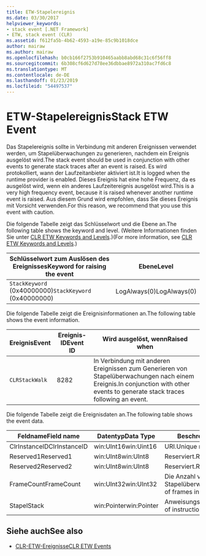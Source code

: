 ```yaml
---
title: ETW-Stapelereignis
ms.date: 03/30/2017
helpviewer_keywords:
- stack event [.NET Framework]
- ETW, stack event (CLR)
ms.assetid: f612fa5b-4b62-4593-a19e-85c9b1018dce
author: mairaw
ms.author: mairaw
ms.openlocfilehash: b0cb166f2753b910465aabb8abd68c31c6f56ff8
ms.sourcegitcommit: 6b308cf6d627d78ee36dbbae8972a310ac7fd6c8
ms.translationtype: MT
ms.contentlocale: de-DE
ms.lasthandoff: 01/23/2019
ms.locfileid: "54497537"
---
```

# <a name="stack-etw-event"></a><span data-ttu-id="76070-102">ETW-Stapelereignis</span><span class="sxs-lookup"><span data-stu-id="76070-102">Stack ETW Event</span></span>
<span data-ttu-id="76070-103">Das Stapelereignis sollte in Verbindung mit anderen Ereignissen verwendet werden, um Stapelüberwachungen zu generieren, nachdem ein Ereignis ausgelöst wird.</span><span class="sxs-lookup"><span data-stu-id="76070-103">The stack event should be used in conjunction with other events to generate stack traces after an event is raised.</span></span> <span data-ttu-id="76070-104">Es wird protokolliert, wann der Laufzeitanbieter aktiviert ist.</span><span class="sxs-lookup"><span data-stu-id="76070-104">It is logged when the runtime provider is enabled.</span></span> <span data-ttu-id="76070-105">Dieses Ereignis hat eine hohe Frequenz, da es ausgelöst wird, wenn ein anderes Laufzeitereignis ausgelöst wird.</span><span class="sxs-lookup"><span data-stu-id="76070-105">This is a very high frequency event, because it is raised whenever another runtime event is raised.</span></span> <span data-ttu-id="76070-106">Aus diesem Grund wird empfohlen, dass Sie dieses Ereignis mit Vorsicht verwenden.</span><span class="sxs-lookup"><span data-stu-id="76070-106">For this reason, we recommend that you use this event with caution.</span></span>  
  
 <span data-ttu-id="76070-107">Die folgende Tabelle zeigt das Schlüsselwort und die Ebene an.</span><span class="sxs-lookup"><span data-stu-id="76070-107">The following table shows the keyword and level.</span></span> <span data-ttu-id="76070-108">(Weitere Informationen finden Sie unter [CLR ETW Keywords and Levels](../../../docs/framework/performance/clr-etw-keywords-and-levels.md).)</span><span class="sxs-lookup"><span data-stu-id="76070-108">(For more information, see [CLR ETW Keywords and Levels](../../../docs/framework/performance/clr-etw-keywords-and-levels.md).)</span></span>  
  
|<span data-ttu-id="76070-109">Schlüsselwort zum Auslösen des Ereignisses</span><span class="sxs-lookup"><span data-stu-id="76070-109">Keyword for raising the event</span></span>|<span data-ttu-id="76070-110">Ebene</span><span class="sxs-lookup"><span data-stu-id="76070-110">Level</span></span>|  
|-----------------------------------|-----------|  
|<span data-ttu-id="76070-111">`StackKeyword` (0x40000000)</span><span class="sxs-lookup"><span data-stu-id="76070-111">`StackKeyword` (0x40000000)</span></span>|<span data-ttu-id="76070-112">LogAlways(0)</span><span class="sxs-lookup"><span data-stu-id="76070-112">LogAlways(0)</span></span>|  
  
 <span data-ttu-id="76070-113">Die folgende Tabelle zeigt die Ereignisinformationen an.</span><span class="sxs-lookup"><span data-stu-id="76070-113">The following table shows the event information.</span></span>  
  
|<span data-ttu-id="76070-114">Ereignis</span><span class="sxs-lookup"><span data-stu-id="76070-114">Event</span></span>|<span data-ttu-id="76070-115">Ereignis-ID</span><span class="sxs-lookup"><span data-stu-id="76070-115">Event ID</span></span>|<span data-ttu-id="76070-116">Wird ausgelöst, wenn</span><span class="sxs-lookup"><span data-stu-id="76070-116">Raised when</span></span>|  
|-----------|--------------|-----------------|  
|`CLRStackWalk`|<span data-ttu-id="76070-117">82</span><span class="sxs-lookup"><span data-stu-id="76070-117">82</span></span>|<span data-ttu-id="76070-118">In Verbindung mit anderen Ereignissen zum Generieren von Stapelüberwachungen nach einem Ereignis.</span><span class="sxs-lookup"><span data-stu-id="76070-118">In conjunction with other events to generate stack traces following an event.</span></span>|  
  
 <span data-ttu-id="76070-119">Die folgende Tabelle zeigt die Ereignisdaten an.</span><span class="sxs-lookup"><span data-stu-id="76070-119">The following table shows the event data.</span></span>  
  
|<span data-ttu-id="76070-120">Feldname</span><span class="sxs-lookup"><span data-stu-id="76070-120">Field name</span></span>|<span data-ttu-id="76070-121">Datentyp</span><span class="sxs-lookup"><span data-stu-id="76070-121">Data Type</span></span>|<span data-ttu-id="76070-122">Beschreibung</span><span class="sxs-lookup"><span data-stu-id="76070-122">Description</span></span>|  
|----------------|---------------|-----------------|  
|<span data-ttu-id="76070-123">ClrInstanceID</span><span class="sxs-lookup"><span data-stu-id="76070-123">ClrInstanceID</span></span>|<span data-ttu-id="76070-124">win:UInt16</span><span class="sxs-lookup"><span data-stu-id="76070-124">win:Uint16</span></span>|<span data-ttu-id="76070-125">URI.</span><span class="sxs-lookup"><span data-stu-id="76070-125">Unique runtime identifier.</span></span>|  
|<span data-ttu-id="76070-126">Reserved1</span><span class="sxs-lookup"><span data-stu-id="76070-126">Reserved1</span></span>|<span data-ttu-id="76070-127">win:UInt8</span><span class="sxs-lookup"><span data-stu-id="76070-127">win:UInt8</span></span>|<span data-ttu-id="76070-128">Reserviert.</span><span class="sxs-lookup"><span data-stu-id="76070-128">Reserved.</span></span>|  
|<span data-ttu-id="76070-129">Reserved2</span><span class="sxs-lookup"><span data-stu-id="76070-129">Reserved2</span></span>|<span data-ttu-id="76070-130">win:UInt8</span><span class="sxs-lookup"><span data-stu-id="76070-130">win:UInt8</span></span>|<span data-ttu-id="76070-131">Reserviert.</span><span class="sxs-lookup"><span data-stu-id="76070-131">Reserved.</span></span>|  
|<span data-ttu-id="76070-132">FrameCount</span><span class="sxs-lookup"><span data-stu-id="76070-132">FrameCount</span></span>|<span data-ttu-id="76070-133">win:UInt32</span><span class="sxs-lookup"><span data-stu-id="76070-133">win:UInt32</span></span>|<span data-ttu-id="76070-134">Die Anzahl von Frames in der Stapelüberwachung.</span><span class="sxs-lookup"><span data-stu-id="76070-134">The number of frames in the stack trace.</span></span>|  
|<span data-ttu-id="76070-135">Stapel</span><span class="sxs-lookup"><span data-stu-id="76070-135">Stack</span></span>|<span data-ttu-id="76070-136">win:Pointer</span><span class="sxs-lookup"><span data-stu-id="76070-136">win:Pointer</span></span>|<span data-ttu-id="76070-137">Anweisungszeigerspalten.</span><span class="sxs-lookup"><span data-stu-id="76070-137">Columns of instruction pointers.</span></span>|  
  
## <a name="see-also"></a><span data-ttu-id="76070-138">Siehe auch</span><span class="sxs-lookup"><span data-stu-id="76070-138">See also</span></span>
- [<span data-ttu-id="76070-139">CLR-ETW-Ereignisse</span><span class="sxs-lookup"><span data-stu-id="76070-139">CLR ETW Events</span></span>](../../../docs/framework/performance/clr-etw-events.md)
